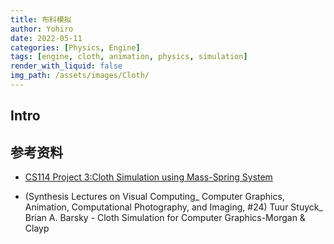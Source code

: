 ```yaml
---
title: 布料模拟
author: Yohiro
date: 2022-05-11
categories: [Physics, Engine]
tags: [engine, cloth, animation, physics, simulation]
render_with_liquid: false
img_path: /assets/images/Cloth/
---
```


## Intro


##

 
## 参考资料

- [CS114 Project 3:Cloth Simulation using Mass-Spring System](https://ics.uci.edu/~shz/courses/cs114/docs/proj3/index.html)

- (Synthesis Lectures on Visual Computing_ Computer Graphics, Animation, Computational Photography, and Imaging, #24) Tuur Stuyck_ Brian A. Barsky - Cloth Simulation for Computer Graphics-Morgan & Clayp